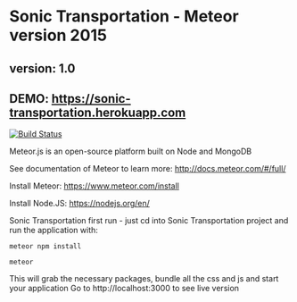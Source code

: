 # Sonic Transportation - Meteor version 2015
## version: 1.0
## DEMO: https://sonic-transportation.herokuapp.com

[![Build Status](https://travis-ci.org/CanJee/Sonic_Transpotation.svg?branch=master)](https://travis-ci.org/CanJee/Sonic_Transpotation)

Meteor.js is an open-source platform built on Node and MongoDB

See documentation of Meteor to learn more: http://docs.meteor.com/#/full/

Install Meteor: https://www.meteor.com/install

Install Node.JS: https://nodejs.org/en/

Sonic Transportation first run - just cd into Sonic Transportation project and run the application with:

`meteor npm install`

`meteor`

This will grab the necessary packages, bundle all the css and js and start your application
Go to http://localhost:3000 to see live version
